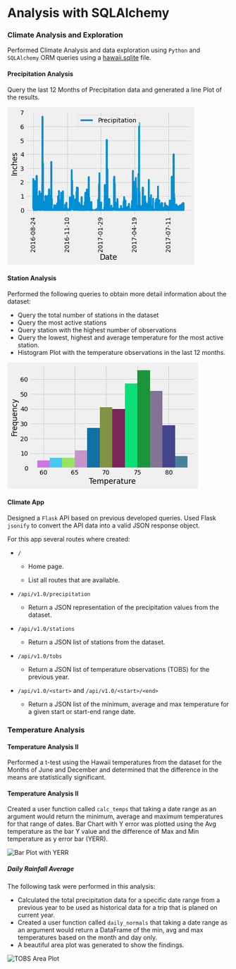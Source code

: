 # Analysis with SQLAlchemy
### Climate Analysis and Exploration
Performed Climate Analysis and data exploration using `Python` and `SQLAlchemy` ORM queries using a [hawaii.sqlite](Resources/hawaii.sqlite) file.

#### Precipitation Analysis
Query the last 12 Months of Precipitation data and generated a line Plot of the results.

<img src="plots/Precipitation.png" alt="Precipitation Plot"/>
 
#### Station Analysis
Performed the following queries to obtain more detail information about the dataset:
* Query the total number of stations in the dataset
* Query the most active stations
* Query station with the highest number of observations
* Query the lowest, highest and average temperature for the most active station.
* Histogram Plot with the temperature observations in the last 12 months.

<img src="plots/station_tobs.png" alt="Station TOBS"/>

#### Climate App
Designed a `Flask` API based on previous developed queries. Used Flask `jsonify` to convert the API data into a valid JSON response object.

For this app several routes where created:

* `/`

  * Home page.

  * List all routes that are available.

* `/api/v1.0/precipitation`

  * Return a JSON representation of the precipitation values from the dataset.

* `/api/v1.0/stations`

  * Return a JSON list of stations from the dataset.

* `/api/v1.0/tobs`

  * Return a JSON list of temperature observations (TOBS) for the previous year.

* `/api/v1.0/<start>` and `/api/v1.0/<start>/<end>`

  * Return a JSON list of the minimum, average and max temperature for a given start or start-end range date.


### Temperature Analysis

#### Temperature Analysis II
Performed a t-test using the Hawaii temperatures from the dataset for the Months of June and December and determined that the difference in the means are statistically significant.

#### Temperature Analysis II
Created a user function called `calc_temps` that taking a date range as an argument would return the minimum, average and maximum temperatures for that range of dates.
Bar Chart with Y error was plotted using the Avg temperature as the bar Y value and the difference of Max and Min temperature as y error bar (YERR).

<img src="plots/bar_plot" alt="Bar Plot with YERR"/>

##### Daily Rainfall Average
The following task were performed in this analysis:

* Calculated the total precipitation data for a specific date range from a previous year to be used as historical data for a trip that is planed on current year.
* Created a user function called `daily_normals` that taking a date range as an argument would return a DataFrame of the min, avg and max temperatures based on the month and day only. 
* A beautiful area plot was generated to show the findings.

<img src="plots/are_plot" alt="TOBS Area Plot"/>
